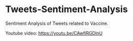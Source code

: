 # Tweets-Sentiment-Analysis
Sentiment Analysis of Tweets related to Vaccine.

Youtube video: https://youtu.be/CAwflRGDlnU
